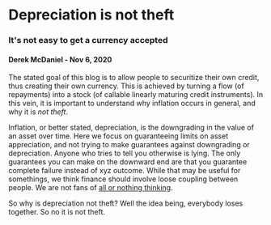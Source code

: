 # Depreciation is not theft
### It's not easy to get a currency accepted
#### Derek McDaniel - Nov 6, 2020

The stated goal of this blog is to allow people to securitize their own credit, thus creating their
own currency.  This is achieved by turning a flow (of repayments) into a stock (of callable linearly
maturing credit instruments).  In this vein, it is important to understand why inflation occurs in
general, and why it is *not theft*.

Inflation, or better stated, depreciation, is the downgrading in the value of an asset over time.
Here we focus on guaranteeing limits on asset appreciation, and not trying to make guarantees
against downgrading or depreciation.  Anyone who tries to tell you otherwise is lying.  The only
guarantees you can make on the downward end are that you guarantee complete failure instead of xyz
outcome.  While that may be useful for somethings, we think finance should involve loose coupling
between people.  We are not fans of [all or nothing thinking](./20201104-lust-cycle.html).

So why is depreciation not theft?  Well the idea being, everybody loses together.  So no it is not
theft.

